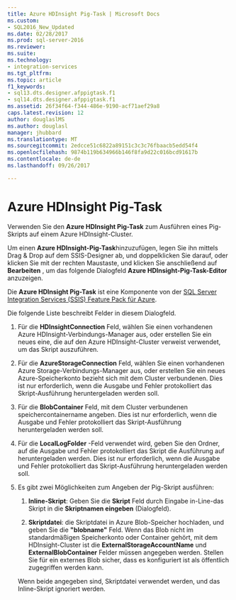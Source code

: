 ```yaml
---
title: Azure HDInsight Pig-Task | Microsoft Docs
ms.custom:
- SQL2016_New_Updated
ms.date: 02/28/2017
ms.prod: sql-server-2016
ms.reviewer: 
ms.suite: 
ms.technology:
- integration-services
ms.tgt_pltfrm: 
ms.topic: article
f1_keywords:
- sql13.dts.designer.afppigtask.f1
- sql14.dts.designer.afppigtask.f1
ms.assetid: 26f34f64-f344-486e-9190-acf71aef29a8
caps.latest.revision: 12
author: douglaslMS
ms.author: douglasl
manager: jhubbard
ms.translationtype: MT
ms.sourcegitcommit: 2edcce51c6822a89151c3c3c76fbaacb5edd54f4
ms.openlocfilehash: 9874b119b634966b146f8fa9d22c016bcd91617b
ms.contentlocale: de-de
ms.lasthandoff: 09/26/2017

---
```

# <a name="azure-hdinsight-pig-task"></a>Azure HDInsight Pig-Task
Verwenden Sie den **Azure HDInsight Pig-Task** zum Ausführen eines Pig-Skripts auf einem Azure HDInsight-Cluster.
     
Um einen **Azure HDInsight-Pig-Task**hinzuzufügen, legen Sie ihn mittels Drag &amp; Drop auf dem SSIS-Designer ab, und doppelklicken Sie darauf, oder klicken Sie mit der rechten Maustaste, und klicken Sie anschließend auf **Bearbeiten** , um das folgende Dialogfeld **Azure HDInsight-Pig-Task-Editor** anzuzeigen.  
  
Die **Azure HDInsight Pig-Task** ist eine Komponente von der [SQL Server Integration Services (SSIS) Feature Pack für Azure](../../integration-services/azure-feature-pack-for-integration-services-ssis.md).
  
 Die folgende Liste beschreibt Felder in diesem Dialogfeld.  
  
1.  Für die **HDInsightConnection** Feld, wählen Sie einen vorhandenen Azure HDInsight-Verbindungs-Manager aus, oder erstellen Sie ein neues eine, die auf den Azure HDInsight-Cluster verweist verwendet, um das Skript auszuführen.
  
2.  Für die **AzureStorageConnection** Feld, wählen Sie einen vorhandenen Azure Storage-Verbindungs-Manager aus, oder erstellen Sie ein neues Azure-Speicherkonto bezieht sich mit dem Cluster verbundenen. Dies ist nur erforderlich, wenn die Ausgabe und Fehler protokolliert das Skript-Ausführung heruntergeladen werden soll.
 
3.  Für die **BlobContainer** Feld, mit dem Cluster verbundenen speichercontainername angeben. Dies ist nur erforderlich, wenn die Ausgabe und Fehler protokolliert das Skript-Ausführung heruntergeladen werden soll.
  
4.  Für die **LocalLogFolder** -Feld verwendet wird, geben Sie den Ordner, auf die Ausgabe und Fehler protokolliert das Skript die Ausführung auf heruntergeladen werden. Dies ist nur erforderlich, wenn die Ausgabe und Fehler protokolliert das Skript-Ausführung heruntergeladen werden soll.   
  
5.  Es gibt zwei Möglichkeiten zum Angeben der Pig-Skript ausführen:
  
    1.  **Inline-Skript**: Geben Sie die **Skript** Feld durch Eingabe in-Line-das Skript in die **Skriptnamen eingeben** (Dialogfeld).
  
    2.  **Skriptdatei**: die Skriptdatei in Azure Blob-Speicher hochladen, und geben Sie die **"blobname"** Feld. Wenn das Blob nicht im standardmäßigen Speicherkonto oder Container gehört, mit dem HDInsight-Cluster ist die **ExternalStorageAccountName** und **ExternalBlobContainer** Felder müssen angegeben werden. Stellen Sie für ein externes Blob sicher, dass es konfiguriert ist als öffentlich zugegriffen werden kann.  
  
     Wenn beide angegeben sind, Skriptdatei verwendet werden, und das Inline-Skript ignoriert werden.

